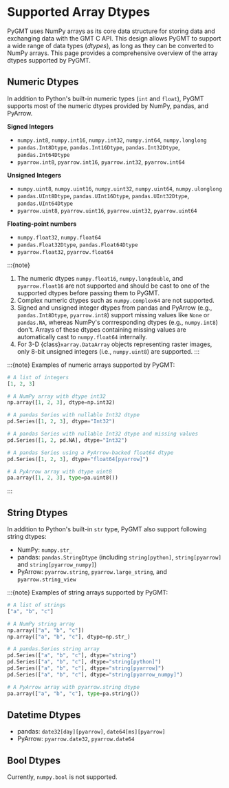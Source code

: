 # Supported Array Dtypes

PyGMT uses NumPy arrays as its core data structure for storing data and exchanging data
with the GMT C API. This design allows PyGMT to support a wide range of data types
(*dtypes*), as long as they can be converted to NumPy arrays. This page provides a
comprehensive overview of the array dtypes supported by PyGMT.

## Numeric Dtypes

In addition to Python's built-in numeric types (`int` and `float`), PyGMT supports most
of the numeric dtypes provided by NumPy, pandas, and PyArrow.

**Signed Integers**

- `numpy.int8`, `numpy.int16`, `numpy.int32`, `numpy.int64`, `numpy.longlong`
- `pandas.Int8Dtype`, `pandas.Int16Dtype`, `pandas.Int32Dtype`, `pandas.Int64Dtype`
- `pyarrow.int8`, `pyarrow.int16`, `pyarrow.int32`, `pyarrow.int64`

**Unsigned Integers**

- `numpy.uint8`, `numpy.uint16`, `numpy.uint32`, `numpy.uint64`, `numpy.ulonglong`
- `pandas.UInt8Dtype`, `pandas.UInt16Dtype`, `pandas.UInt32Dtype`, `pandas.UInt64Dtype`
- `pyarrow.uint8`, `pyarrow.uint16`, `pyarrow.uint32`, `pyarrow.uint64`

**Floating-point numbers**

- `numpy.float32`, `numpy.float64`
- `pandas.Float32Dtype`, `pandas.Float64Dtype`
- `pyarrow.float32`, `pyarrow.float64`

:::{note}
1. The numeric dtypes `numpy.float16`, `numpy.longdouble`, and `pyarrow.float16` are not
   supported and should be cast to one of the supported dtypes before passing them to
   PyGMT.
2. Complex numeric dtypes such as `numpy.complex64` are not supported.
3. Signed and unsigned integer dtypes from pandas and PyArrow (e.g., `pandas.Int8Dtype`,
   `pyarrow.int8`) support missing values like `None` or `pandas.NA`, whereas NumPy's
   corrresponding dtypes (e.g., `numpy.int8`) don't. Arrays of these dtypes containing
   missing values are automatically cast to `numpy.float64` internally.
4. For 3-D {class}`xarray.DataArray` objects representing raster images, only 8-bit
   unsigned integers (i.e., `numpy.uint8`) are supported.
:::

:::{note}
Examples of numeric arrays supported by PyGMT:

```python
# A list of integers
[1, 2, 3]

# A NumPy array with dtype int32
np.array([1, 2, 3], dtype=np.int32)

# A pandas Series with nullable Int32 dtype
pd.Series([1, 2, 3], dtype="Int32")

# A pandas Series with nullable Int32 dtype and missing values
pd.Series([1, 2, pd.NA], dtype="Int32")

# A pandas Series using a PyArrow-backed float64 dtype
pd.Series([1, 2, 3], dtype="float64[pyarrow]")

# A PyArrow array with dtype uint8
pa.array([1, 2, 3], type=pa.uint8())
```
:::

## String Dtypes

In addition to Python's built-in `str` type, PyGMT also support following string dtypes:

- NumPy: `numpy.str_`
- pandas: `pandas.StringDtype` (including `string[python]`, `string[pyarrow]` and
  `string[pyarrow_numpy]`)
- PyArrow: `pyarrow.string`, `pyarrow.large_string`, and `pyarrow.string_view`

:::{note}
Examples of string arrays supported by PyGMT:

```python
# A list of strings
["a", "b", "c"]

# A NumPy string array
np.array(["a", "b", "c"])
np.array(["a", "b", "c"], dtype=np.str_)

# A pandas.Series string array
pd.Series(["a", "b", "c"], dtype="string")
pd.Series(["a", "b", "c"], dtype="string[python]")
pd.Series(["a", "b", "c"], dtype="string[pyarrow]")
pd.Series(["a", "b", "c"], dtype="string[pyarrow_numpy]")

# A PyArrow array with pyarrow.string dtype
pa.array(["a", "b", "c"], type=pa.string())
```

## Datetime Dtypes

- pandas: `date32[day][pyarrow]`, `date64[ms][pyarrow]`
- PyArrow: `pyarrow.date32`, `pyarrow.date64`


## Bool Dtypes

Currently, `numpy.bool` is not supported.
